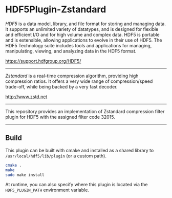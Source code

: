 # HDF5Plugin-Zstandard

*HDF5* is a data model, library, and file format for storing and
managing data. It supports an unlimited variety of datatypes, and is
designed for flexible and efficient I/O and for high volume and
complex data. HDF5 is portable and is extensible, allowing
applications to evolve in their use of HDF5. The HDF5 Technology suite
includes tools and applications for managing, manipulating, viewing,
and analyzing data in the HDF5 format.

https://support.hdfgroup.org/HDF5/

---

*Zstandard* is a real-time compression algorithm, providing high
compression ratios. It offers a very wide range of compression/speed
trade-off, while being backed by a very fast decoder.

http://www.zstd.net

---

This repository provides an implementation of Zstandard compression
filter plugin for HDF5 with the assigned filter code 32015.

---

## Build

This plugin can be built with cmake and installed as a shared library to
`/usr/local/hdf5/lib/plugin` (or a custom path).

```bash
cmake .
make
sudo make install
```

At runtime, you can also specify where this plugin is located via the
`HDF5_PLUGIN_PATH` environment variable.
